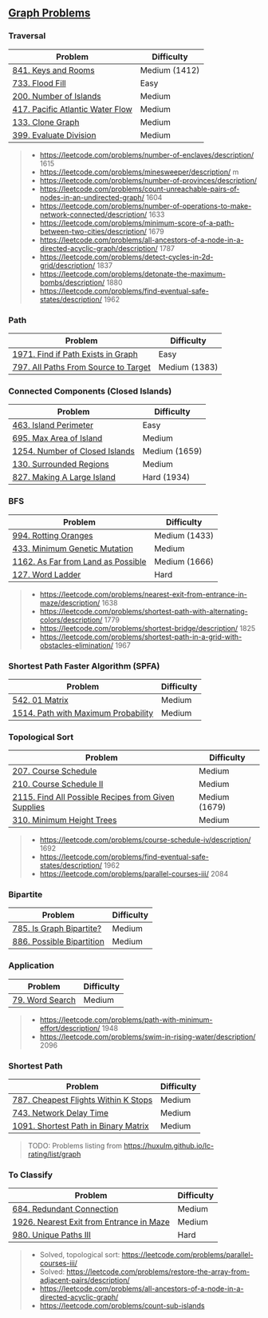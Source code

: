 ## [Graph Problems](../topics/graph.md)
### Traversal
| Problem          | Difficulty |
|------------------|------------|
|[841. Keys and Rooms](../leetcode/841.keys-and-rooms.md)|Medium (1412)|
|[733. Flood Fill](../leetcode/733.flood-fill.md)|Easy|
|[200. Number of Islands](../leetcode/200.number-of-islands.md)|Medium|
|[417. Pacific Atlantic Water Flow](../leetcode/417.pacific-atlantic-water-flow.md)|Medium|
|[133. Clone Graph](../leetcode/133.clone-graph.md)|Medium|
|[399. Evaluate Division](../leetcode/399.evaluate-division.md)|Medium|

> * https://leetcode.com/problems/number-of-enclaves/description/ 1615
> * https://leetcode.com/problems/minesweeper/description/ m
> * https://leetcode.com/problems/number-of-provinces/description/
> * https://leetcode.com/problems/count-unreachable-pairs-of-nodes-in-an-undirected-graph/ 1604
> * https://leetcode.com/problems/number-of-operations-to-make-network-connected/description/ 1633
> * https://leetcode.com/problems/minimum-score-of-a-path-between-two-cities/description/ 1679
> * https://leetcode.com/problems/all-ancestors-of-a-node-in-a-directed-acyclic-graph/description/ 1787
> * https://leetcode.com/problems/detect-cycles-in-2d-grid/description/ 1837
> * https://leetcode.com/problems/detonate-the-maximum-bombs/description/ 1880
> * https://leetcode.com/problems/find-eventual-safe-states/description/ 1962

### Path
| Problem          | Difficulty |
|------------------|------------|
|[1971. Find if Path Exists in Graph](../leetcode/1971.find-if-path-exists-in-graph.md)|Easy|
|[797. All Paths From Source to Target](../leetcode/797.all-paths-from-source-to-target.md)|Medium (1383)|

### Connected Components (Closed Islands)
| Problem          | Difficulty |
|------------------|------------|
|[463. Island Perimeter](../leetcode/463.island-perimeter.md)|Easy|
|[695. Max Area of Island](../leetcode/695.max-area-of-island.md)|Medium|
|[1254. Number of Closed Islands](../leetcode/1254.number-of-closed-islands.md)|Medium (1659)|
|[130. Surrounded Regions](../leetcode/130.surrounded-regions.md)|Medium|
|[827. Making A Large Island](../leetcode/827.making-a-large-island.md)|Hard (1934)|

### BFS
| Problem          | Difficulty |
|------------------|------------|
|[994. Rotting Oranges](../leetcode/994.rotting-orange.md)|Medium (1433)|
|[433. Minimum Genetic Mutation](../leetcode/433.minimum-genetic-mutation.md)|Medium|
|[1162. As Far from Land as Possible](../leetcode/1162.as-far-from-land-as-possible.md)|Medium (1666)|
|[127. Word Ladder](../leetcode/127.word-ladder.md)|Hard|

> * https://leetcode.com/problems/nearest-exit-from-entrance-in-maze/description/ 1638
> * https://leetcode.com/problems/shortest-path-with-alternating-colors/description/ 1779
> * https://leetcode.com/problems/shortest-bridge/description/ 1825
> * https://leetcode.com/problems/shortest-path-in-a-grid-with-obstacles-elimination/ 1967

### Shortest Path Faster Algorithm (SPFA)
| Problem          | Difficulty |
|------------------|------------|
|[542. 01 Matrix](../leetcode/542.01-matrix.md)|Medium|
|[1514. Path with Maximum Probability](../leetcode/1514.path-with-maximum-probability.md)|Medium|

### Topological Sort
| Problem          | Difficulty |
|------------------|------------|
|[207. Course Schedule](../leetcode/207.course-schedule.md)|Medium|
|[210. Course Schedule II](../leetcode/210.course-schedule-ii.md)|Medium|
|[2115. Find All Possible Recipes from Given Supplies](../leetcode/2115.find-all-possible-recipes-from-given-supplies.md)|Medium (1679)|
|[310. Minimum Height Trees](../leetcode/310.minimum-height-trees.md)|Medium|

> * https://leetcode.com/problems/course-schedule-iv/description/ 1692
> * https://leetcode.com/problems/find-eventual-safe-states/description/ 1962
> * https://leetcode.com/problems/parallel-courses-iii/ 2084

### Bipartite
| Problem          | Difficulty |
|------------------|------------|
|[785. Is Graph Bipartite?](../leetcode/785.is-graph-bipartite.md)|Medium|
|[886. Possible Bipartition](../leetcode/886.possible-bipartition.md)|Medium|

### Application
| Problem          | Difficulty |
|------------------|------------|
|[79. Word Search](../leetcode/79.word-search.md)|Medium|
> * https://leetcode.com/problems/path-with-minimum-effort/description/ 1948
> * https://leetcode.com/problems/swim-in-rising-water/description/ 2096

### Shortest Path
| Problem          | Difficulty |
|------------------|------------|
|[787. Cheapest Flights Within K Stops](../leetcode/787.cheapest-flights-within-k-stops.md)|Medium|
|[743. Network Delay Time](../leetcode/743.network-delay-time.md)|Medium|
|[1091. Shortest Path in Binary Matrix](../leetcode/1091.shortest-path-in-binary-matrix.md)|Medium|

> TODO: Problems listing from https://huxulm.github.io/lc-rating/list/graph

### To Classify
| Problem          | Difficulty |
|------------------|------------|
|[684. Redundant Connection](../leetcode/684.redundant-connection.md)|Medium|
|[1926. Nearest Exit from Entrance in Maze](../leetcode/1926.nearest-exit-from-entrance-in-maze.md)|Medium|
|[980. Unique Paths III](../leetcode/980.unique-paths-iii.md)|Hard|

> * Solved, topological sort: https://leetcode.com/problems/parallel-courses-iii/
> * Solved: https://leetcode.com/problems/restore-the-array-from-adjacent-pairs/description/
> * https://leetcode.com/problems/all-ancestors-of-a-node-in-a-directed-acyclic-graph/
> * https://leetcode.com/problems/count-sub-islands
